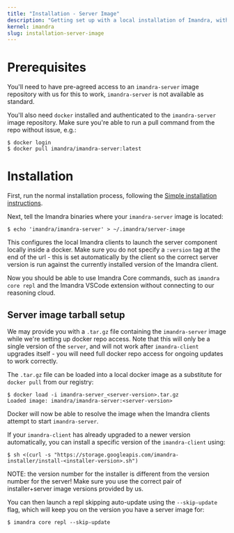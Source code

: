 ```yaml
---
title: "Installation - Server Image"
description: "Getting set up with a local installation of Imandra, with a local server"
kernel: imandra
slug: installation-server-image
---
```


# Prerequisites

You'll need to have pre-agreed access to an `imandra-server` image repository with us for this to work, `imandra-server` is not available as standard.

You'll also need `docker` installed and authenticated to the `imandra-server` image repository. Make sure you're able to run a pull command from the repo without issue, e.g.:

```shell
$ docker login
$ docker pull imandra/imandra-server:latest
```

# Installation

First, run the normal installation process, following the [Simple installation instructions](Installation%20-%20Simple.md).

Next, tell the Imandra binaries where your `imandra-server` image is located:

```shell
$ echo 'imandra/imandra-server' > ~/.imandra/server-image
```

This configures the local Imandra clients to launch the server component locally inside a docker. Make sure you do not specify a `:version` tag at the end of the url - this is set automatically by the client so the correct server version is run against the currently installed version of the Imandra client.

Now you should be able to use Imandra Core commands, such as `imandra core repl` and the Imandra VSCode extension without connecting to our reasoning cloud.

## Server image tarball setup

We may provide you with a `.tar.gz` file containing the `imandra-server` image while we're setting up docker repo access. Note that this will only be a single version of the `server`, and will not work after `imandra-client` upgrades itself - you will need full docker repo access for ongoing updates to work correctly.

The `.tar.gz` file can be loaded into a local docker image as a substitute for `docker pull` from our registry:

```shell
$ docker load -i imandra-server_<server-version>.tar.gz
Loaded image: imandra/imandra-server:<server-version>
```

Docker will now be able to resolve the image when the Imandra clients attempt to start `imandra-server`.

If your `imandra-client` has already upgraded to a newer version automatically, you can install a specific version of the `imandra-client` using:

```shell
$ sh <(curl -s "https://storage.googleapis.com/imandra-installer/install-<installer-version>.sh")
```
NOTE: the version number for the installer is different from the version number for the server! Make sure you use the correct pair of installer+server image versions provided by us.

You can then launch a repl skipping auto-update using the `--skip-update` flag, which will keep you on the version you have a server image for:

```shell
$ imandra core repl --skip-update
```
